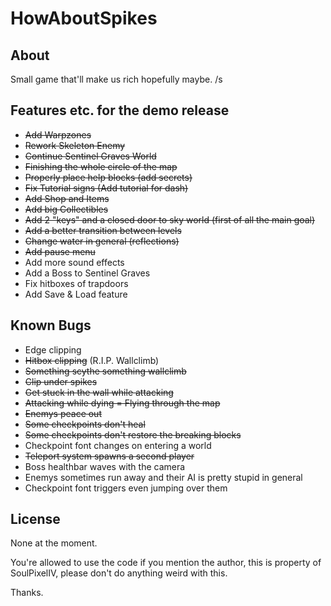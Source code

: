 # HowAboutSpikes

## About
Small game that'll make us rich hopefully maybe. /s

## Features etc. for the demo release
- ~~Add Warpzones~~
- ~~Rework Skeleton Enemy~~
- ~~Continue Sentinel Graves World~~
- ~~Finishing the whole circle of the map~~
- ~~Properly place help blocks (add secrets)~~
- ~~Fix Tutorial signs (Add tutorial for dash)~~
- ~~Add Shop and Items~~
- ~~Add big Collectibles~~
- ~~Add 2 "keys" and a closed door to sky world (first of all the main goal)~~
- ~~Add a better transition between levels~~
- ~~Change water in general (reflections)~~
- ~~Add pause menu~~
- Add more sound effects
- Add a Boss to Sentinel Graves
- Fix hitboxes of trapdoors
- Add Save & Load feature

## Known Bugs
- Edge clipping
- ~~Hitbox clipping~~ (R.I.P. Wallclimb)
- ~~Something scythe something wallclimb~~
- ~~Clip under spikes~~
- ~~Get stuck in the wall while attacking~~
- ~~Attacking while dying = Flying through the map~~
- ~~Enemys peace out~~
- ~~Some checkpoints don't heal~~
- ~~Some checkpoints don't restore the breaking blocks~~
- Checkpoint font changes on entering a world
- ~~Teleport system spawns a second player~~
- Boss healthbar waves with the camera
- Enemys sometimes run away and their AI is pretty stupid in general
- Checkpoint font triggers even jumping over them

## License
None at the moment.

You're allowed to use the code if you mention the author, this is property of SoulPixelIV, please don't do anything weird with this.

Thanks.
